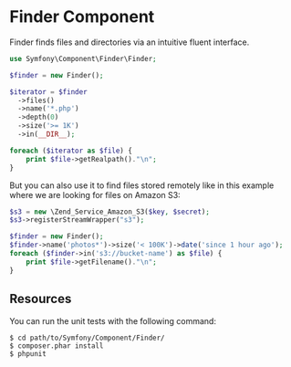 Finder Component
================

Finder finds files and directories via an intuitive fluent interface.

```php
use Symfony\Component\Finder\Finder;

$finder = new Finder();

$iterator = $finder
  ->files()
  ->name('*.php')
  ->depth(0)
  ->size('>= 1K')
  ->in(__DIR__);

foreach ($iterator as $file) {
    print $file->getRealpath()."\n";
}
```

But you can also use it to find files stored remotely like in this example where
we are looking for files on Amazon S3:

```php
$s3 = new \Zend_Service_Amazon_S3($key, $secret);
$s3->registerStreamWrapper("s3");

$finder = new Finder();
$finder->name('photos*')->size('< 100K')->date('since 1 hour ago');
foreach ($finder->in('s3://bucket-name') as $file) {
    print $file->getFilename()."\n";
}
```

Resources
---------

You can run the unit tests with the following command:

    $ cd path/to/Symfony/Component/Finder/
    $ composer.phar install
    $ phpunit
